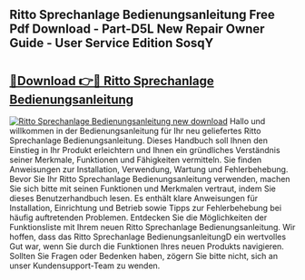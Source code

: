 ## Ritto Sprechanlage Bedienungsanleitung Free Pdf Download - Part-D5L New Repair Owner Guide - User Service Edition SosqY

# <h2><a href="http://df2gng.blite.top/?on=Ritto+Sprechanlage+Bedienungsanleitung">🔗Download 👉🔴 Ritto Sprechanlage Bedienungsanleitung</a></h2>

[![Ritto Sprechanlage Bedienungsanleitung new download](https://i.imgur.com/lujVjoI.png)](http://df2gng.blite.top/?on=Ritto+Sprechanlage+Bedienungsanleitung)
Hallo und willkommen in der Bedienungsanleitung für Ihr neu geliefertes Ritto Sprechanlage Bedienungsanleitung. Dieses Handbuch soll Ihnen den Einstieg in Ihr Produkt erleichtern und Ihnen ein gründliches Verständnis seiner Merkmale, Funktionen und Fähigkeiten vermitteln. Sie finden Anweisungen zur Installation, Verwendung, Wartung und Fehlerbehebung. Bevor Sie Ihr Ritto Sprechanlage Bedienungsanleitung verwenden, machen Sie sich bitte mit seinen Funktionen und Merkmalen vertraut, indem Sie dieses Benutzerhandbuch lesen. Es enthält klare Anweisungen für Installation, Einrichtung und Betrieb sowie Tipps zur Fehlerbehebung bei häufig auftretenden Problemen. Entdecken Sie die Möglichkeiten der Funktionsliste mit Ihrem neuen Ritto Sprechanlage Bedienungsanleitung. Wir hoffen, dass das Ritto Sprechanlage BedienungsanleitungD ein wertvolles Gut war, wenn Sie durch die Funktionen Ihres neuen Produkts navigieren. Sollten Sie Fragen oder Bedenken haben, zögern Sie bitte nicht, sich an unser Kundensupport-Team zu wenden.
